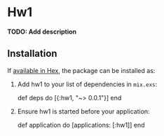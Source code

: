 # Hw1

**TODO: Add description**

## Installation

If [available in Hex](https://hex.pm/docs/publish), the package can be installed as:

  1. Add hw1 to your list of dependencies in `mix.exs`:

        def deps do
          [{:hw1, "~> 0.0.1"}]
        end

  2. Ensure hw1 is started before your application:

        def application do
          [applications: [:hw1]]
        end

